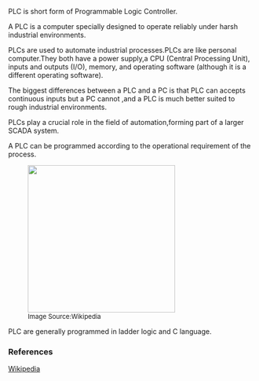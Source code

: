 PLC is short form of Programmable Logic Controller.  

A PLC is a computer specially designed to operate reliably under harsh industrial environments.  

PLCs are used to automate industrial processes.PLCs are like personal computer.They both have a power supply,a CPU (Central Processing Unit),
inputs and outputs (I/O), memory, and operating software (although it is a different operating software).  

The biggest differences between a PLC and a PC is that PLC can accepts  continuous inputs but  a PC cannot ,and a PLC is much better suited to rough
industrial environments.  

PLCs play a crucial role in the field of automation,forming part of a larger SCADA system.  

A PLC can be programmed according to the operational requirement of the process.  

<figure>
<img src = "https://upload.wikimedia.org/wikipedia/commons/thumb/5/5f/Siemens_sps_logo_8_12-24_RCE-03.jpg/512px-Siemens_sps_logo_8_12-24_RCE-03.jpg"
height = "300px" width = "300px" "....Loading image" >

<figcaption style = "font-size :13px"  >Image Source:Wikipedia </figcaption>
</figure>  

PLC are generally programmed in ladder logic and C language.

###  References
[Wikipedia](https://en.wikipedia.org/wiki/Programmable_logic_controller)